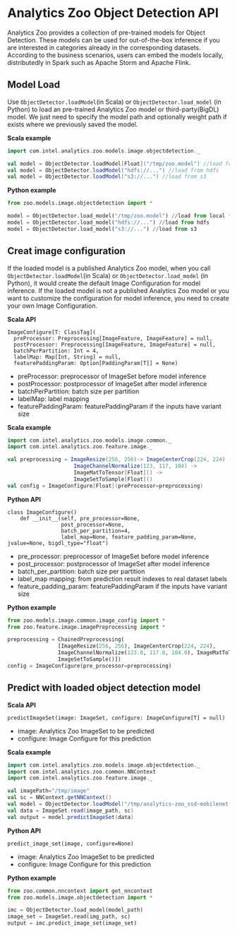 # Analytics Zoo Object Detection API

Analytics Zoo provides a collection of pre-trained models for Object Detection. These models can be used for out-of-the-box inference if you are interested in categories already in the corresponding datasets. According to the business scenarios, users can embed the models locally, distributedly in Spark such as Apache Storm and Apache Flink.

## Model Load

Use `ObjectDetector.loadModel`(in Scala) or `ObjectDetector.load_model` (in Python) to load an pre-trained Analytics Zoo model or third-party(BigDL) model. We just need to specify the model path and optionally weight path if exists where we previously saved the model.

**Scala example**
```scala
import com.intel.analytics.zoo.models.image.objectdetection._

val model = ObjectDetector.loadModel[Float]("/tmp/zoo.model") //load from local fs
val model = ObjectDetector.loadModel("hdfs://...") //load from hdfs
val model = ObjectDetector.loadModel("s3://...") //load from s3
```

**Python example**
```python
from zoo.models.image.objectdetection import *

model = ObjectDetector.load_model("/tmp/zoo.model") //load from local fs
model = ObjectDetector.load_model("hdfs://...") //load from hdfs
model = ObjectDetector.load_model("s3://...") //load from s3
```

## Creat image configuration
If the loaded model is a published Analytics Zoo model, when you call `ObjectDetector.loadModel`(in Scala) or `ObjectDetector.load_model` (in Python), it would create the default Image Configuration for model inference. If the loaded model is not a published Analytics Zoo model or you want to customize the configuration for model inference, you need to create your own Image Configuration.

**Scala API**
```
ImageConfigure[T: ClassTag](
  preProcessor: Preprocessing[ImageFeature, ImageFeature] = null,
  postProcessor: Preprocessing[ImageFeature, ImageFeature] = null,
  batchPerPartition: Int = 4,
  labelMap: Map[Int, String] = null,
  featurePaddingParam: Option[PaddingParam[T]] = None)
```
* preProcessor: preprocessor of ImageSet before model inference
* postProcessor: postprocessor of ImageSet after model inference
* batchPerPartition: batch size per partition
* labelMap: label mapping
* featurePaddingParam: featurePaddingParam if the inputs have variant size

**Scala example**
```scala
import com.intel.analytics.zoo.models.image.common._
import com.intel.analytics.zoo.feature.image._

val preprocessing = ImageResize(256, 256)-> ImageCenterCrop(224, 224) ->
                     ImageChannelNormalize(123, 117, 104) ->
                     ImageMatToTensor[Float]() ->
                     ImageSetToSample[Float]()
val config = ImageConfigure[Float](preProcessor=preprocessing)
```


**Python API**
```
class ImageConfigure()
    def __init__(self, pre_processor=None,
                 post_processor=None,
                 batch_per_partition=4,
                 label_map=None, feature_padding_param=None, jvalue=None, bigdl_type="float")
```
* pre_processor:  preprocessor of ImageSet before model inference
* post_processor:  postprocessor of ImageSet after model inference
* batch_per_partition:  batch size per partition
* label_map mapping:  from prediction result indexes to real dataset labels
* feature_padding_param:  featurePaddingParam if the inputs have variant size

**Python example**
```python
from zoo.models.image.common.image_config import *
from zoo.feature.image.imagePreprocessing import *

preprocessing = ChainedPreprocessing(
                [ImageResize(256, 256), ImageCenterCrop(224, 224),
                ImageChannelNormalize(123.0, 117.0, 104.0), ImageMatToTensor(),
                ImageSetToSample()])
config = ImageConfigure(pre_processor=preprocessing)
```

## Predict with loaded object detection model

**Scala API**
```
predictImageSet(image: ImageSet, configure: ImageConfigure[T] = null)
```
* image:  Analytics Zoo ImageSet to be predicted
* configure: Image Configure for this prediction

**Scala example**
```scala
import com.intel.analytics.zoo.models.image.objectdetection._
import com.intel.analytics.zoo.common.NNContext
import com.intel.analytics.zoo.feature.image._

val imagePath="/tmp/image"
val sc = NNContext.getNNContext()
val model = ObjectDetector.loadModel("/tmp/analytics-zoo_ssd-mobilenet-300x300_PASCAL_0.1.0.model")
val data = ImageSet.read(image_path, sc)
val output = model.predictImageSet(data)
```


**Python API**
```
predict_image_set(image, configure=None)
```
* image:  Analytics Zoo ImageSet to be predicted
* configure: Image Configure for this  prediction

**Python example**
```python
from zoo.common.nncontext import get_nncontext
from zoo.models.image.objectdetection import *

imc = ObjectDetector.load_model(model_path)
image_set = ImageSet.read(img_path, sc)
output = imc.predict_image_set(image_set)
```
